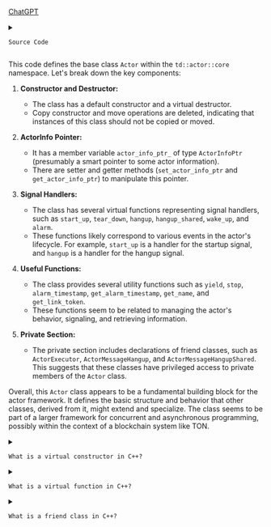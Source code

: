 [ChatGPT](https://chat.openai.com/c/5a99e035-1200-4257-b9e2-d29a5c85e006)

<details>
  <summary>

    Source Code

  </summary>
  
```cpp

#pragma once
#include "td/actor/core/ActorInfo.h"

#include "td/utils/SharedObjectPool.h"

namespace td {
namespace actor {
namespace core {
class Actor {
 public:
  Actor() = default;
  Actor(const Actor &) = delete;
  Actor &operator=(const Actor &) = delete;
  Actor(Actor &&other) = delete;
  Actor &operator=(Actor &&other) = delete;
  virtual ~Actor() = default;

  void set_actor_info_ptr(ActorInfoPtr actor_info_ptr) {
    actor_info_ptr_ = std::move(actor_info_ptr);
  }
  const ActorInfoPtr &get_actor_info_ptr() const {
    return actor_info_ptr_;
  }

  td::Unit dummy() {
    return td::Unit();
  }

 protected:
  // Signal handlers
  virtual void start_up() {  // StartUp signal handler
    yield();
  }
  virtual void tear_down() {  // TearDown signal handler (or Kill)
    //noop
  }
  virtual void hangup() {  // HangUp signal handler
    stop();
  }
  virtual void hangup_shared() {  // HangUp signal handler
    loop();
  }
  virtual void wake_up() {  // WakeUp signal handler
    loop();
  }
  virtual void alarm() {  // Alarm signal handler
    loop();
  }

  virtual void loop() {  // default handler
    //noop
  }

  // Useful functions
  void yield() {  // send wakeup signal to itself
    ActorExecuteContext::get()->set_yield();
  }
  void stop() {  // send Kill signal to itself
    ActorExecuteContext::get()->set_stop();
  }
  Timestamp &alarm_timestamp() {
    return ActorExecuteContext::get()->alarm_timestamp();
  }
  Timestamp get_alarm_timestamp() {
    return ActorExecuteContext::get()->get_alarm_timestamp();
  }

  CSlice get_name() {
    return actor_info_ptr_->get_name();
  }
  uint64 get_link_token() {
    return ActorExecuteContext::get()->get_link_token();
  }

  //set context that will be inherited by all childrens
  //void set_context(std::shared_ptr<ActorContext> context);

  //void do_stop();  // process Kill signal immediately

 private:
  friend class ActorExecutor;
  friend class ActorMessageHangup;
  friend class ActorMessageHangupShared;

  ActorInfoPtr actor_info_ptr_;
};

}  // namespace core
}  // namespace actor
}  // namespace td


  ```
</details>

This code defines the base class `Actor` within the `td::actor::core` namespace. Let's break down the key components:

1. **Constructor and Destructor:**
   - The class has a default constructor and a virtual destructor.
   - Copy constructor and move operations are deleted, indicating that instances of this class should not be copied or moved.

2. **ActorInfo Pointer:**
   - It has a member variable `actor_info_ptr_` of type `ActorInfoPtr` (presumably a smart pointer to some actor information).
   - There are setter and getter methods (`set_actor_info_ptr` and `get_actor_info_ptr`) to manipulate this pointer.

3. **Signal Handlers:**
   - The class has several virtual functions representing signal handlers, such as `start_up`, `tear_down`, `hangup`, `hangup_shared`, `wake_up`, and `alarm`.
   - These functions likely correspond to various events in the actor's lifecycle. For example, `start_up` is a handler for the startup signal, and `hangup` is a handler for the hangup signal.

4. **Useful Functions:**
   - The class provides several utility functions such as `yield`, `stop`, `alarm_timestamp`, `get_alarm_timestamp`, `get_name`, and `get_link_token`.
   - These functions seem to be related to managing the actor's behavior, signaling, and retrieving information.

5. **Private Section:**
   - The private section includes declarations of friend classes, such as `ActorExecutor`, `ActorMessageHangup`, and `ActorMessageHangupShared`. This suggests that these classes have privileged access to private members of the `Actor` class.

Overall, this `Actor` class appears to be a fundamental building block for the actor framework. It defines the basic structure and behavior that other classes, derived from it, might extend and specialize. The class seems to be part of a larger framework for concurrent and asynchronous programming, possibly within the context of a blockchain system like TON.
<details>

  <summary>

    What is a virtual constructor in C++?
    
  </summary>

  In C++, a "virtual constructor" is not a concept that exists in the language. The term "virtual constructor" is commonly associated with the idea of using a virtual function to create objects of a derived class through a pointer to a base class. However, C++ itself does not have a direct mechanism for virtual constructors.

The basic idea behind a virtual constructor-like behavior involves creating a virtual function in the base class that returns a new instance of a derived class. This way, when you call the function through a pointer to the base class, it can dynamically create an object of the appropriate derived class.

Here's a simple example to illustrate the concept:

```cpp
#include <iostream>

class Base {
public:
    virtual ~Base() {}

    // "Virtual constructor" function
    virtual Base* create() const {
        return new Base(*this);  // Default: create a copy of the base class
    }

    virtual void someFunction() const {
        std::cout << "Base class function\n";
    }
};

class Derived : public Base {
public:
    // Override the "virtual constructor" function
    Derived* create() const override {
        return new Derived(*this);  // Create an instance of the derived class
    }

    // Override a function from the base class
    void someFunction() const override {
        std::cout << "Derived class function\n";
    }
};

int main() {
    Base* basePtr = new Derived;
    
    // Use the "virtual constructor" to create an object of the actual derived type
    Base* newObject = basePtr->create();
    
    // Call a function using the newly created object
    newObject->someFunction();
    
    delete basePtr;
    delete newObject;

    return 0;
}
```

In this example, the `Base` class has a virtual function `create`, which is intended to act as a "virtual constructor." The `Derived` class overrides this function to create an instance of the derived class. The `main` function demonstrates how you might use this mechanism to create objects based on the actual type of the object pointed to by a base class pointer.

It's important to note that this is not a standard idiom in C++ and is often not recommended. Instead, C++ generally relies on constructors for object creation. If you find yourself needing this pattern, it might be worth reconsidering your design to see if there's a more conventional and safer approach.
</details>


<details>
  
  <summary>

    What is a virtual function in C++?

  </summary>
  

In C++, a virtual function is a member function of a class that can be overridden in derived classes, allowing objects of the derived classes to be treated as objects of the base class through pointers or references. This is a fundamental feature of polymorphism in C++.

Here are the key points about virtual functions:

1. **Declaration:**
   - Virtual functions are declared in the base class using the `virtual` keyword.
   - Example:

     ```cpp
     class Base {
     public:
         virtual void someFunction() {
             // base class implementation
         }
     };
     ```

2. **Overriding:**
   - Derived classes can override the virtual function by providing their own implementation.
   - The `override` keyword is used in the derived class to indicate the intent to override a virtual function.
   - Example:

     ```cpp
     class Derived : public Base {
     public:
         void someFunction() override {
             // derived class implementation
         }
     };
     ```

3. **Late Binding (Dynamic Binding):**
   - Virtual functions support late binding, which means that the actual function to be called is determined at runtime based on the type of the object rather than the type of the pointer or reference.
   - This allows for more flexible and extensible code.

4. **Syntax for Calling Virtual Functions:**
   - To call a virtual function, you use a pointer or reference to the base class, and the correct function is called based on the actual type of the object at runtime.
   - Example:

     ```cpp
     Base* ptr = new Derived();
     ptr->someFunction(); // Calls the overridden function in Derived
     ```

5. **Pure Virtual Functions:**
   - A pure virtual function is a virtual function that is declared in the base class but has no implementation there. It is marked with `= 0`.
   - Classes containing pure virtual functions are abstract and cannot be instantiated.
   - Derived classes must provide implementations for all pure virtual functions.
   - Example:

     ```cpp
     class AbstractBase {
     public:
         virtual void pureVirtualFunction() = 0; // Pure virtual function
     };
     ```

Virtual functions are a key mechanism for achieving polymorphism in C++, enabling more flexible and maintainable code through the use of inheritance and dynamic dispatch.


</details>
<details>

  <summary>

    What is a friend class in C++?
    
  </summary>

  In C++, a friend class is a class that is granted access to the private and protected members of another class. This access permission is declared using the `friend` keyword in the class declaration. A friend class can access the private and protected members of the class it is a friend of, as if it were a member of that class.

Here's a basic example to illustrate the concept:

```cpp
class MyClass {
private:
    int privateData;

public:
    MyClass(int data) : privateData(data) {}

    friend class FriendClass; // Declaration of FriendClass as a friend
};

class FriendClass {
public:
    void accessPrivateData(const MyClass& obj) {
        // FriendClass can access private members of MyClass
        int data = obj.privateData;
        std::cout << "Accessed private data: " << data << std::endl;
    }
};

int main() {
    MyClass myObject(42);

    FriendClass friendObject;
    friendObject.accessPrivateData(myObject);

    return 0;
}
```

In this example, `FriendClass` is declared as a friend of `MyClass`. As a result, `FriendClass` can access the private member `privateData` of `MyClass` in the `accessPrivateData` function. This allows for a controlled and limited form of access to the private members of a class.

It's important to note a few things about friend classes:

1. **Limited Scope:**
   - The friendship is not mutual. Declaring `FriendClass` as a friend of `MyClass` does not automatically make `MyClass` a friend of `FriendClass`. Friendship is not inherited or transitive.

2. **Encapsulation Considerations:**
   - Using friend classes breaks encapsulation to some extent because it allows external classes access to the internal details of another class.
   - Friendships should be used judiciously to balance encapsulation and the need for specific classes to access private or protected members.

3. **Declaration Order Matters:**
   - The friend declaration must appear in the class that is granting friendship. It's common to declare friend classes at the beginning of the class definition.

While friend classes can be useful in specific scenarios, it's generally advisable to favor encapsulation and limit the use of friend classes to cases where they provide a clear advantage in terms of code design and functionality.

</details>
